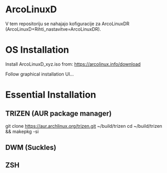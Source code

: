 # ArcoLinuxD

V tem repositoriju se nahajajo kofiguracije za ArcoLinuxDR (ArcoLinuxD+Rihti_nastavitve=ArcoLinuxDR).

# OS Installation
Install ArcoLinuxD_xyz.iso from: https://arcolinux.info/download

Follow graphical installation UI...

# Essential Installation

## TRIZEN (AUR package manager)
git clone https://aur.archlinux.org/trizen.git ~/build/trizen
cd ~/build/trizen && makepkg -si

## DWM (Suckles)

## ZSH
